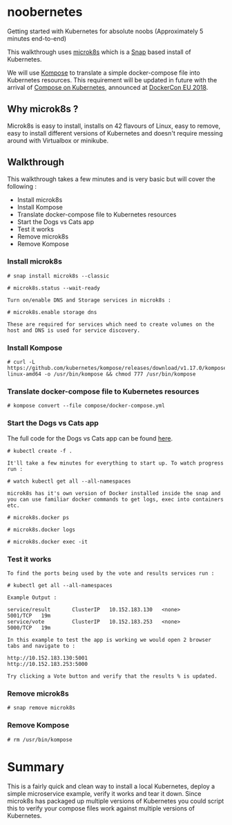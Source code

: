 # noobernetes

Getting started with Kubernetes for absolute noobs (Approximately 5 minutes end-to-end)

This walkthrough uses [microk8s](https://microk8s.io/) which is a [Snap](https://snapcraft.io/) based install of Kubernetes.

We will use [Kompose](https://github.com/kubernetes/kompose) to translate a simple docker-compose file into Kubernetes resources. This requirement will be updated in future with the arrival of [Compose on Kubernetes](https://github.com/docker/compose-on-kubernetes), announced at [DockerCon EU 2018](https://medium.com/@thomas.shaw78/dockercon-eu-2018-review-a5c6cd2344bf). 

## Why microk8s ?

Microk8s is easy to install, installs on 42 flavours of Linux, easy to remove, easy to install different versions of Kubernetes and doesn't require messing around with Virtualbox or minikube.

## Walkthrough

This walkthrough takes a few minutes and is very basic but will cover the following :

- Install microk8s
- Install Kompose
- Translate docker-compose file to Kubernetes resources
- Start the Dogs vs Cats app
- Test it works
- Remove microk8s
- Remove Kompose

### Install microk8s

```
# snap install microk8s --classic

# microk8s.status --wait-ready

Turn on/enable DNS and Storage services in microk8s :

# microk8s.enable storage dns

These are required for services which need to create volumes on the host and DNS is used for service discovery.
```

### Install Kompose

```
# curl -L https://github.com/kubernetes/kompose/releases/download/v1.17.0/kompose-linux-amd64 -o /usr/bin/kompose && chmod 777 /usr/bin/kompose

```
### Translate docker-compose file to Kubernetes resources 

```
# kompose convert --file compose/docker-compose.yml

```
### Start the Dogs vs Cats app 

The full code for the Dogs vs Cats app can be found [here](https://github.com/dockersamples/example-voting-app).

```
# kubectl create -f .

It'll take a few minutes for everything to start up. To watch progress run :

# watch kubectl get all --all-namespaces

microk8s has it's own version of Docker installed inside the snap and you can use familiar docker commands to get logs, exec into containers etc.

# microk8s.docker ps

# microk8s.docker logs 

# microk8s.docker exec -it 

```
### Test it works 

```
To find the ports being used by the vote and results services run :

# kubectl get all --all-namespaces

Example Output :

service/result       ClusterIP   10.152.183.130   <none>        5001/TCP   19m
service/vote         ClusterIP   10.152.183.253   <none>        5000/TCP   19m

In this example to test the app is working we would open 2 browser tabs and navigate to :

http://10.152.183.130:5001
http://10.152.183.253:5000

Try clicking a Vote button and verify that the results % is updated.
```

### Remove microk8s

```
# snap remove microk8s

```

### Remove Kompose 

```
# rm /usr/bin/kompose

```


# Summary

This is a fairly quick and clean way to install a local Kubernetes, deploy a simple microservice example, verify it works and tear it down. Since microk8s has packaged up multiple versions of Kubernetes you could script this to verify your compose files work against multiple versions of Kubernetes. 
